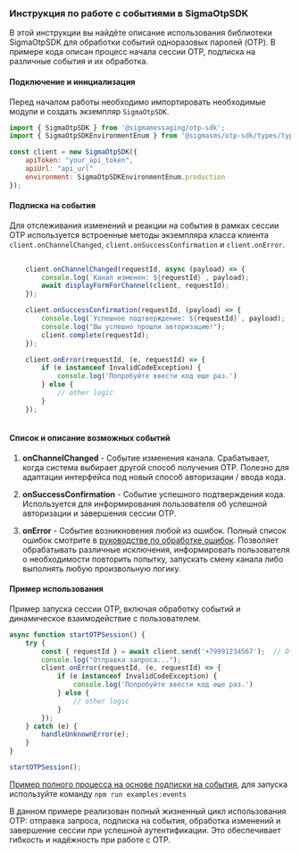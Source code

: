 ### Инструкция по работе с событиями в SigmaOtpSDK

В этой инструкции вы найдёте описание использования библиотеки SigmaOtpSDK для обработки событий одноразовых паролей (OTP). В примере кода описан процесс начала сессии OTP, подписка на различные события и их обработка.

#### Подключение и инициализация

Перед началом работы необходимо импортировать необходимые модули и создать экземпляр `SigmaOtpSDK`.

```javascript
import { SigmaOtpSDK } from '@sigmamessaging/otp-sdk';
import { SigmaOtpSDKEnvironmentEnum } from '@sigmasms/otp-sdk/types/types';

const client = new SigmaOtpSDK({
    apiToken: "your_api_token",
    apiUrl: "api_url"
    environment: SigmaOtpSDKEnvironmentEnum.production
});
```

#### Подписка на события

Для отслеживания изменений и реакции на события в рамках сессии OTP используется встроенные методы экземпляра класса клиента `client.onChannelChanged`, `client.onSuccessConfirmation` и `client.onError`.

```javascript
 
    client.onChannelChanged(requestId, async (payload) => {
        console.log(`Канал изменен: ${requestId}`, payload);
        await displayFormForChannel(client, requestId);
    });

    client.onSuccessConfirmation(requestId, (payload) => {
        console.log(`Успешное подтверждение: ${requestId}`, payload);
        console.log("Вы успешно прошли авторизацию!");
        client.complete(requestId);
    });

    client.onError(requestId, (e, requestId) => {
        if (e instanceof InvalidCodeException) {
            console.log('Попробуйте ввести код еще раз.') 
        } else {
            // other logic
        }
    });
 
```

#### Список и описание возможных событий

1. **onChannelChanged** - Событие изменения канала. Срабатывает, когда система выбирает другой способ получения OTP. Полезно для адаптации интерфейса под новый способ авторизации / ввода кода.

2. **onSuccessConfirmation** - Событие успешного подтверждения кода. Используется для информирования пользователя об успешной авторизации и завершения сессии OTP.

3. **onError** - Событие возникновения любой из ошибок. Полный список ошибок смотрите в [руководстве по обработке ошибок](./error-handling.md). Позволяет обрабатывать различные исключения, информировать пользователя о необходимости повторить попытку, запускать смену канала либо выполнять любую произвольную логику.

#### Пример использования

Пример запуска сессии OTP, включая обработку событий и динамическое взаимодействие с пользователем.

```javascript
async function startOTPSession() {
    try {
        const { requestId } = await client.send('+79991234567');  // Отправка OTP
        console.log("Отправка запроса...");
        client.onError(requestId, (e, requestId) => {
            if (e instanceof InvalidCodeException) {
                console.log('Попробуйте ввести код еще раз.') 
            } else {
                // other logic
            }
        });
    } catch (e) {
        handleUnknownError(e);
    }
}

startOTPSession();
```
[Пример полного процесса на основе подписки на события](./src/examples/events.ts), для запуска используйте команду `npm run examples:events`


В данном примере реализован полный жизненный цикл использования OTP: отправка запроса, подписка на события, обработка изменений и завершение сессии при успешной аутентификации. Это обеспечивает гибкость и надёжность при работе с OTP.

